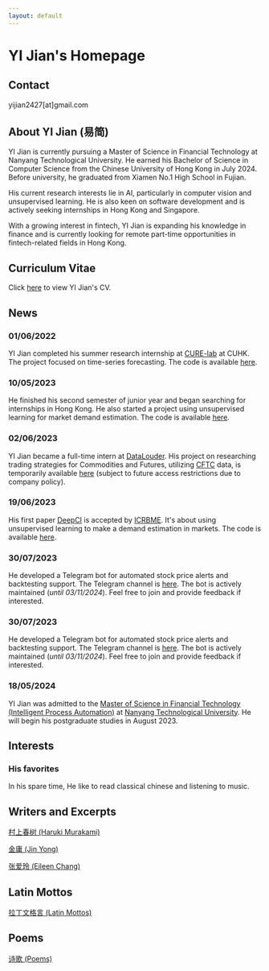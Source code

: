 ```yaml
---
layout: default
---
```


# YI Jian's Homepage

## Contact

yijian2427[at]gmail.com


## About YI Jian (易简)

YI Jian is currently pursuing a Master of Science in Financial Technology at Nanyang Technological University. He earned his Bachelor of Science in Computer Science from the Chinese University of Hong Kong in July 2024. Before university, he graduated from Xiamen No.1 High School in Fujian.

His current research interests lie in AI, particularly in computer vision and unsupervised learning. He is also keen on software development and is actively seeking internships in Hong Kong and Singapore.

With a growing interest in fintech, YI Jian is expanding his knowledge in finance and is currently looking for remote part-time opportunities in fintech-related fields in Hong Kong.

## Curriculum Vitae

Click [here](./src/cv.pdf) to view YI Jian's CV.

## News

### 01/06/2022

YI Jian completed his summer research internship at [CURE-lab](https://cure-lab.github.io/) at CUHK. The project focused on time-series forecasting. The code is available [here](https://github.com/VEWOXIC/REPO_skeleton).

### 10/05/2023

He finished his second semester of junior year and began searching for internships in Hong Kong. He also started a project using unsupervised learning for market demand estimation. The code is available [here](https://github.com/LIQiushui2427/DeepCI).

### 02/06/2023

YI Jian became a full-time intern at [DataLouder](https://datalouder.com). His project on researching trading strategies for Commodities and Futures, utilizing [CFTC](https://www.cftc.gov/MarketReports/CommitmentsofTraders/index.htm) data, is temporarily available [here](https://github.com/LIQiushui2427/CoT_Strategy) (subject to future access restrictions due to company policy).

### 19/06/2023

His first paper [DeepCI](./src/DeepCI.pdf) is accepted by [ICRBME](https://www.icrbme.org/).
It's about using unsupervised learning to make a demand estimation in markets. The code is available [here](https://github.com/LIQiushui2427/DeepCI).

### 30/07/2023

He developed a Telegram bot for automated stock price alerts and backtesting support. The Telegram channel is [here](https://t.me/beta_datalouder). The bot is actively maintained (*until 03/11/2024*). Feel free to join and provide feedback if interested.

### 30/07/2023

He developed a Telegram bot for automated stock price alerts and backtesting support. The Telegram channel is [here](https://t.me/beta_datalouder). The bot is actively maintained (*until 03/11/2024*). Feel free to join and provide feedback if interested.

### 18/05/2024

YI Jian was admitted to the [Master of Science in Financial Technology (Intelligent Process Automation)](https://www.ntu.edu.sg/education/graduate-programme/master-of-science-in-financial-technology) at [Nanyang Technological University](https://www.ntu.edu.sg/). He will begin his postgraduate studies in August 2023.

## Interests

### His favorites
In his spare time, He like to read classical chinese and listening to music.

## Writers and Excerpts

[村上春树 (Haruki Murakami)](./pages/Murakami_Haruki.html)

[金庸 (Jin Yong)](./pages/Jin_Yong.html)

[张爱玲 (Eileen Chang)](./pages/Zhang_Ailing.html)

## Latin Mottos

[拉丁文格言 (Latin Mottos)](./pages/latin.html)

## Poems

[诗歌 (Poems)](./pages/poems.html)

